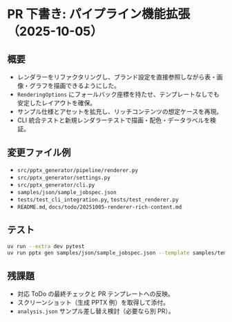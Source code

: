 # PR 下書き: パイプライン機能拡張（2025-10-05）

## 概要
- レンダラーをリファクタリングし、ブランド設定を直接参照しながら表・画像・グラフを描画できるようにした。
- `RenderingOptions` にフォールバック座標を持たせ、テンプレートなしでも安定したレイアウトを確保。
- サンプル仕様とアセットを拡充し、リッチコンテンツの想定ケースを再現。
- CLI 統合テストと新規レンダラーテストで描画・配色・データラベルを検証。

## 変更ファイル例
- `src/pptx_generator/pipeline/renderer.py`
- `src/pptx_generator/settings.py`
- `src/pptx_generator/cli.py`
- `samples/json/sample_jobspec.json`
- `tests/test_cli_integration.py`, `tests/test_renderer.py`
- `README.md`, `docs/todo/20251005-renderer-rich-content.md`

## テスト
```bash
uv run --extra dev pytest
uv run pptx gen samples/json/sample_jobspec.json --template samples/templates/templates.pptx
```

## 残課題
- 対応 ToDo の最終チェックと PR テンプレートへの反映。
- スクリーンショット（生成 PPTX 例）を取得して添付。
- `analysis.json` サンプル差し替え検討（必要なら別 PR）。
